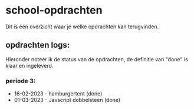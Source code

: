 # school-opdrachten
Dit is een overzicht waar je welke opdrachten kan terugvinden.

## opdrachten logs:
Hieronder noteer ik de status van de opdrachten, de definitie van "done" is klaar en ingeleverd.

### periode 3:
* 16-02-2023 - hamburgertent (done)
* 01-03-2023 - Javscript dobbelsteen (done)
